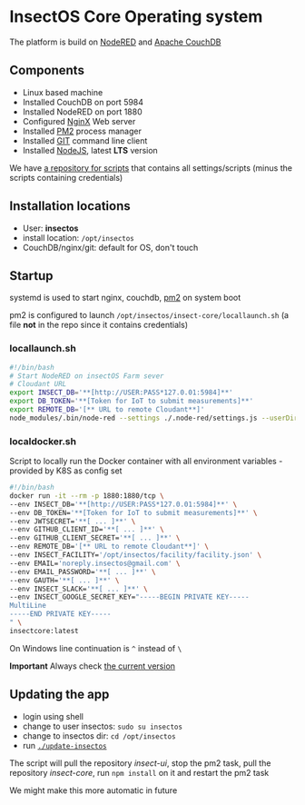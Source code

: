 # InsectOS Core Operating system

The platform is build on [NodeRED](https://nodered.org) and [Apache CouchDB](https://couchdb.apache.org)

## Components

- Linux based machine
- Installed CouchDB on port 5984
- Installed NodeRED on port 1880
- Configured [NginX](https://www.nginx.org/) Web server
- Installed [PM2](https://pm2.keymetrics.io/) process manager
- Installed [GIT](https://git-scm.com/) command line client
- Installed [NodeJS](https://nodejs.org/en/), latest **LTS** version

We have [a repository for scripts](https://github.com/insectos/scripts) that contains all settings/scripts (minus the scripts containing credentials)

## Installation locations

- User: **insectos**
- install location: `/opt/insectos`
- CouchDB/nginx/git: default for OS, don't touch

## Startup

systemd is used to start nginx, couchdb, [pm2](https://pm2.keymetrics.io/docs/usage/startup/) on system boot

pm2 is configured to launch `/opt/insectos/insect-core/locallaunch.sh` (a file **not** in the repo since it contains credentials)

### locallaunch.sh

```bash
#!/bin/bash
# Start NodeRED on insectOS Farm sever
# Cloudant URL
export INSECT_DB='**[http://USER:PASS*127.0.01:5984]**'
export DB_TOKEN='**[Token for IoT to submit measurements]**'
export REMOTE_DB='[** URL to remote Cloudant**]'
node_modules/.bin/node-red --settings ./.node-red/settings.js --userDir ./.node-red
```

### localdocker.sh

Script to locally run the Docker container with all environment variables - provided by K8S as config set

```bash
#!/bin/bash
docker run -it --rm -p 1880:1880/tcp \
--env INSECT_DB='**[http://USER:PASS*127.0.01:5984]**' \
--env DB_TOKEN='**[Token for IoT to submit measurements]**' \
--env JWTSECRET='**[ ... ]**' \
--env GITHUB_CLIENT_ID='**[ ... ]**' \
--env GITHUB_CLIENT_SECRET='**[ ... ]**' \
--env REMOTE_DB='[** URL to remote Cloudant**]' \
--env INSECT_FACILITY='/opt/insectos/facility/facility.json' \
--env EMAIL='noreply.insectos@gmail.com' \
--env EMAIL_PASSWORD='**[ ... ]**' \
--env GAUTH='**[ ... ]**' \
--env INSECT_SLACK='**[ ... ]**' \
--env INSECT_GOOGLE_SECRET_KEY="-----BEGIN PRIVATE KEY-----
MultiLine
-----END PRIVATE KEY-----
" \
insectcore:latest
```

On Windows line continuation is `^` instead of `\`

**Important** Always check [the current version](https://github.com/insectos/scripts/blob/main/opt/insectos/insect-core/locallaunch.sh)

## Updating the app

- login using shell
- change to user insectos: `sudo su insectos`
- change to insectos dir: `cd /opt/insectos`
- run [`./update-insectos`](https://github.com/insectos/scripts/blob/main/opt/insectos/update-insectos)

The script will pull the repository _insect-ui_, stop the pm2 task, pull the repository _insect-core_, run `npm install` on it and restart the pm2 task

We might make this more automatic in future

